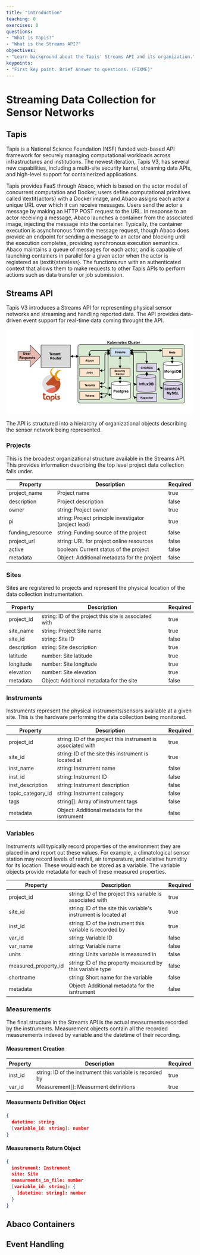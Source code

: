 ```yaml
---
title: "Introduction"
teaching: 0
exercises: 0
questions:
- "What is Tapis?"
- "What is the Streams API?"
objectives:
- "Learn background about the Tapis' Streams API and its organization."
keypoints:
- "First key point. Brief Answer to questions. (FIXME)"
---
```


# Streaming Data Collection for Sensor Networks



## Tapis

Tapis is a National Science Foundation (NSF) funded web-based API framework for securely managing computational workloads across infrastructures and institutions. The newest iteration, Tapis V3, has several new capabilities, including a multi-site security kernel, streaming data APIs, and high-level support for containerized applications.

Tapis provides FaaS through Abaco, which is based on the actor model of concurrent computation and Docker; users define computational primitives called \textit{actors} with a Docker image, and Abaco assigns each actor a unique URL over which it can receive messages. Users send the actor a message by making an HTTP POST request to the URL. In response to an actor receiving a message, Abaco launches a container from the associated image, injecting the message into the container. Typically, the container execution is asynchronous from the message request, though Abaco does provide an endpoint for sending a message to an actor and blocking until the execution completes, providing synchronous execution semantics. Abaco maintains a queue of messages for each actor, and is capable of launching containers in parallel for a given actor when the actor is registered as \textit{stateless}. The functions run with an authenticated context that allows them to make requests to other Tapis APIs to perform actions such as data transfer or job submission.

## Streams API

Tapis V3 introduces a Streams API for representing physical sensor networks and streaming and handling reported data. The API provides data-driven event support for real-time data coming throught the API.

![Tapis Streams API flowchart](/fig/tapis-v3-streams-api.png)

The API is structured into a hierarchy of organizational objects describing the sensor network being represented.

### Projects

This is the broadest organizational structure available in the Streams API. This provides information describing the top level project data collection falls under.

| Property                  | Description                                             | Required  |
| ------------------------- | ------------------------------------------------------- | --------- |
| project_name              | Project name                                            |   true    |
| description               | Project description                                     |   false   |
| owner                     | string: Project owner                                   |   true    |
| pi                        | string: Project principle investigator (project lead)   |   true    |
| funding_resource          | string: Funding source of the project                   |   false   |
| project_url               | string: URL for project online resources                |   false   |
| active                    | boolean: Current status of the project                  |   false   |
| metadata                  | Object: Additional metadata for the project             |   false   |

### Sites

Sites are registered to projects and represent the physical location of the data collection instrumentation.

| Property                  | Description                                             | Required  |
| ------------------------- | ------------------------------------------------------- | --------- |
| project_id                | string: ID of the project this site is associated with  |   true    |
| site_name                 | string: Project Site name                               |   true    |
| site_id                   | string: Site ID                                         |   false   |
| description               | string: Site description                                |   true    |
| latitude                  | number: Site latitude                                   |   true    |
| longitude                 | number: Site longitude                                  |   true    |
| elevation                 | number: Site elevation                                  |   true    |
| metadata                  | Object: Additional metadata for the site                |   false   |

### Instruments

Instruments represent the physical instruments/sensors available at a given site. This is the hardware performing the data collection being monitored.

| Property                  | Description                                                   | Required  |
| ------------------------- | ------------------------------------------------------------- | --------- |
| project_id                | string: ID of the project this instrument is associated with  |   true    |
| site_id                   | string: ID of the site this instrument is located at          |   true    |
| inst_name                 | string: Instrument name                                       |   false   |
| inst_id                   | string: Instrument ID                                         |   false   |
| inst_description          | string: Instrument description                                |   false   |
| topic_category_id         | string: Instrument category                                   |   false   |
| tags                      | string[]: Array of instrument tags                            |   false   |
| metadata                  | Object: Additional metadata for the isntrument                |   false   |

### Variables

Instruments will typically record properties of the environment they are placed in and report out these values. For example, a climatological sensor station may record levels of rainfall, air temperature, and relative humidity for its location. These would each be stored as a variable. The variable objects provide metadata for each of these measured properties.

| Property                  | Description                                                     | Required  |
| ------------------------- | --------------------------------------------------------------- | --------- |
| project_id                | string: ID of the project this variable is associated with      |   true    |
| site_id                   | string: ID of the site this variable's instrument is located at |   true    |
| inst_id                   | string: ID of the instrument this variable is recorded by       |   true    |
| var_id                    | string: Variable ID                                             |   false   |
| var_name                  | string: Variable name                                           |   false   |
| units                     | string: Units variable is measured in                           |   false   |
| measured_property_id      | string: ID of the property measured by this variable type       |   false   |
| shortname                 | string: Short name for the variable                             |   false   |
| metadata                  | Object: Additional metadata for the isntrument                  |   false   |

### Measurements

The final structure in the Streams API is the actual measurments recorded by the instruments. Measurement objects contain all the recorded measurements indexed by variable and the datetime of their recording.

#### Measurement Creation

| Property                  | Description                                                     | Required  |
| ------------------------- | --------------------------------------------------------------- | --------- |
| inst_id                   | string: ID of the instrument this variable is recorded by       |   true    |
| var_id                    | Measurement[]: Measurment definitions                           |   true    |

#### Measurments Definition Object

```json
{
  datetime: string
  [variable_id: string]: number
}
```

#### Measurements Return Object

```json
{
  instrument: Instrument
  site: Site
  measurments_in_file: number
  [variable_id: string]: {
    [datetime: string]: number
  }
}
```


## Abaco Containers

## Event Handling
